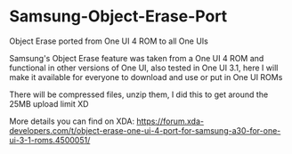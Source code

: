 # Samsung-Object-Erase-Port
Object Erase ported from One UI 4 ROM to all One UIs

Samsung's Object Erase feature was taken from a One UI 4 ROM and functional in other versions of One UI, also tested in One UI 3.1, here I will make it available for everyone to download and use or put in One UI ROMs

There will be compressed files, unzip them, I did this to get around the 25MB upload limit XD

More details you can find on XDA: https://forum.xda-developers.com/t/object-erase-one-ui-4-port-for-samsung-a30-for-one-ui-3-1-roms.4500051/
